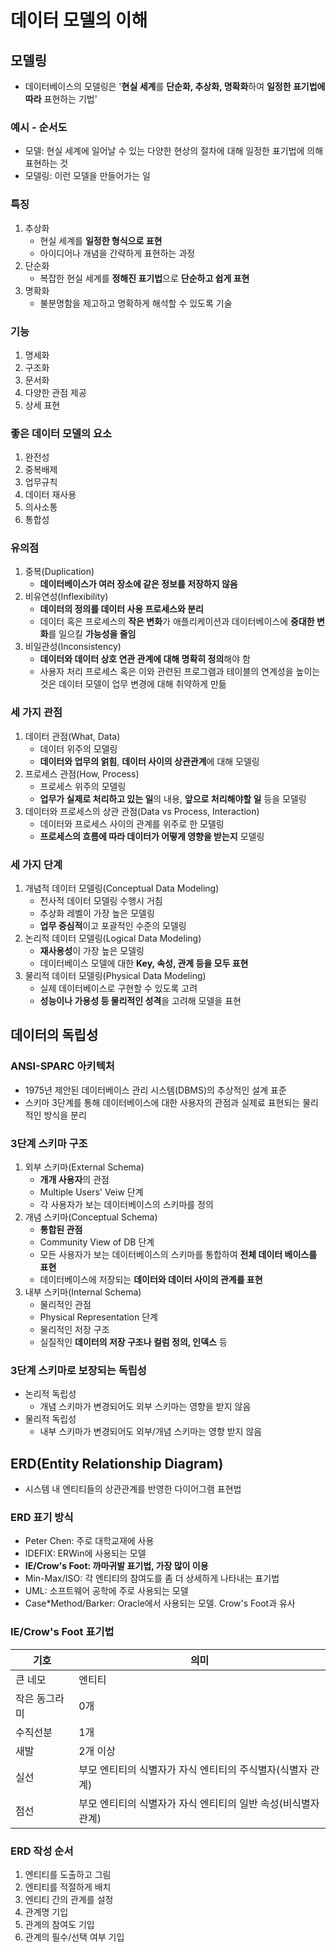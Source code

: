# 데이터 모델의 이해

## 모델링

- 데이터베이스의 모델링은 '**현실 세계**를 **단순화, 추상화, 명확화**하여 **일정한 표기법에 따라** 표현하는 기법'

### 예시 - 순서도

- 모델: 현실 세계에 일어날 수 있는 다양한 현상의 절차에 대해 일정한 표기법에 의해 표현하는 것
- 모델링: 이런 모델을 만들어가는 일

### 특징

1. 추상화
   - 현실 세계를 **일정한 형식으로 표현**
   - 아이디어나 개념을 간략하게 표현하는 과정
2. 단순화
   - 복잡한 현실 세계를 **정해진 표기법**으로 **단순하고 쉽게 표현**
3. 명확화
   - 불분명함을 제고하고 명확하게 해석할 수 있도록 기술



### 기능

1. 명세화
2. 구조화
3. 문서화
4. 다양한 관점 제공
5. 상세 표현



### 좋은 데이터 모델의 요소

1. 완전성
2. 중복배제
3. 업무규칙
4. 데이터 재사용
5. 의사소통
6. 통합성



### 유의점

1. 중복(Duplication)
   - **데이터베이스가 여러 장소에 같은 정보를 저장하지 않음**
2. 비유연성(Inflexibility)
   - **데이터의 정의를 데이터 사용 프로세스와 분리**
   - 데이터 혹은 프로세스의 **작은 변화**가 애플리케이션과 데이터베이스에 **중대한 변화**를 일으킬 **가능성을 줄임**
3. 비일관성(Inconsistency)
   - **데이터와 데이터 상호 연관 관계에 대해 명확히 정의**해야 함
   - 사용자 처리 프로세스 혹은 이와 관련된 프로그램과 테이블의 연계성을 높이는 것은 데이터 모델이 업무 변경에 대해 취약하게 만듦



### 세 가지 관점

1. 데이터 관점(What, Data)
   - 데이터 위주의 모델링
   - **데이터와 업무의 얽힘**, **데이터 사이의 상관관계**에 대해 모델링
2. 프로세스 관점(How, Process)
   - 프로세스 위주의 모델링
   - **업무가 실제로 처리하고 있는 일**의 내용, **앞으로 처리해야할 일** 등을 모델링
3. 데이터와 프로세스의 상관 관점(Data vs Process, Interaction)
   - 데이터와 프로세스 사이의 관계를 위주로 한 모델링
   - **프로세스의 흐름에 따라 데이터가 어떻게 영향을 받는지** 모델링



### 세 가지 단계

1. 개념적 데이터 모델링(Conceptual Data Modeling)
   - 전사적 데이터 모델링 수행시 거침
   - 추상화 레벨이 가장 높은 모델링
   - **업무 중심적**이고 포괄적인 수준의 모델링
2. 논리적 데이터 모델링(Logical Data Modeling)
   - **재사용성**이 가장 높은 모델링
   - 데이터베이스 모델에 대한 **Key, 속성, 관계 등을 모두 표현**
3. 물리적 데이터 모델링(Physical Data Modeling)
   - 실제 데이터베이스로 구현할 수 있도록 고려
   - **성능이나 가용성 등 물리적인 성격**을 고려해 모델을 표현



## 데이터의 독립성

### ANSI-SPARC 아키텍처

- 1975년 제안된 데이터베이스 관리 시스템(DBMS)의 추상적인 설계 표준
- 스키마 3단계를 통해 데이터베이스에 대한 사용자의 관점과 실제료 표현되는 물리적인 방식을 분리

### 3단계 스키마 구조

1. 외부 스키마(External Schema)
   - **개개 사용자**의 관점
   - Multiple Users' Veiw 단계
   - 각 사용자가 보는 데이터베이스의 스키마를 정의
2. 개념 스키마(Conceptual Schema)
   - **통합된 관점**
   - Community View of DB 단계
   - 모든 사용자가 보는 데이터베이스의 스키마를 통합하여 **전체 데이터 베이스를 표현**
   - 데이터베이스에 저장되는 **데이터와 데이터 사이의 관계를 표현**
3. 내부 스키마(Internal Schema)
   - 물리적인 관점
   - Physical Representation 단계
   - 물리적인 저장 구조
   - 실질적인 **데이터의 저장 구조나 컬럼 정의, 인덱스** 등

### 3단계 스키마로 보장되는 독립성

- 논리적 독립성
  - 개념 스키마가 변경되어도 외부 스키마는 영향을 받지 않음
- 물리적 독립성
  - 내부 스키마가 변경되어도 외부/개념 스키마는 영향 받지 않음

## ERD(Entity Relationship Diagram)

- 시스템 내 엔티티들의 상관관계를 반영한 다이어그램 표현법

### ERD 표기 방식

- Peter Chen: 주로 대학교재에 사용
- IDEFIX: ERWin에 사용되는 모델
- **IE/Crow's Foot: 까마귀발 표기법, 가장 많이 이용**
- Min-Max/ISO: 각 엔티티의 참여도를 좀 더 상세하게 나타내는 표기법
- UML: 소프트웨어 공학에 주로 사용되는 모델
- Case*Method/Barker: Oracle에서 사용되는 모델. Crow's Foot과 유사

### IE/Crow's Foot 표기법

| 기호          | 의미                                                         |
| ------------- | ------------------------------------------------------------ |
| 큰 네모       | 엔티티                                                       |
| 작은 동그라미 | 0개                                                          |
| 수직선분      | 1개                                                          |
| 새발          | 2개 이상                                                     |
| 실선          | 부모 엔티티의 식별자가 자식 엔티티의 주식별자(식별자 관계)   |
| 점선          | 부모 엔티티의 식별자가 자식 엔티티의 일반 속성(비식별자 관계) |

### ERD 작성 순서

1. 엔티티를 도출하고 그림
2. 엔티티를 적절하게 배치
3. 엔티티 간의 관계를 설정
4. 관계명 기입
5. 관계의 참여도 기입
6. 관계의 필수/선택 여부 기입
